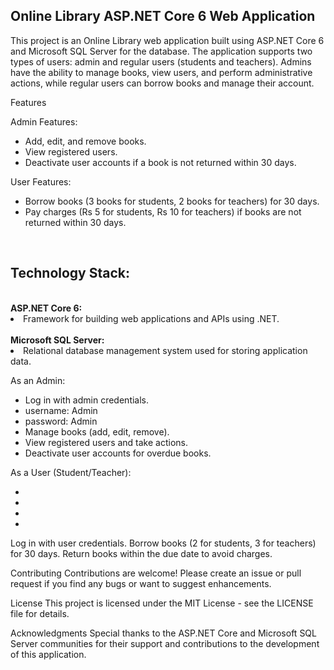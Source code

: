 <h2>Online Library ASP.NET Core 6 Web Application</h2>
<p>This project is an Online Library web application built using ASP.NET Core 6 and Microsoft SQL Server for the database. The application supports two types of users: admin and regular users (students and teachers). Admins have the ability to manage books, view users, and perform administrative actions, while regular users can borrow books and manage their account.
</p>

<p>Features</p>
Admin Features:
<ul>
  <li>Add, edit, and remove books.</li>
  <li>View registered users.</li>
  <li>Deactivate user accounts if a book is not returned within 30 days.</li>
</ul> 
  
User Features:
<ul>
  <li>Borrow books (3 books for students, 2 books for teachers) for 30 days.</li>
  <li>Pay charges (Rs 5 for students, Rs 10 for teachers) if books are not returned within 30 days.</li>
</ul>
<br/>

<h2>Technology Stack:</h2><br/>
<strong>ASP.NET Core 6:</strong>
 <li>Framework for building web applications and APIs using .NET.</li> 
 <br/>
<strong>Microsoft SQL Server:</strong>
  <li>Relational database management system used for storing application data.</li>


As an Admin:
<ul>
  <li>Log in with admin credentials.
    <li>username: Admin</li>
    <li>password: Admin</li>
  </li>
  <li>Manage books (add, edit, remove).</li>
  <li>View registered users and take actions.</li>
  <li>Deactivate user accounts for overdue books.</li>
</ul>
    
  
  
  

As a User (Student/Teacher):
<ul>
  <li></li>
  <li></li>
  <li></li>
  <li></li>
</ul>
  Log in with user credentials.
  Borrow books (2 for students, 3 for teachers) for 30 days.
  Return books within the due date to avoid charges.

Contributing
  Contributions are welcome! Please create an issue or pull request if you find any bugs or want to suggest enhancements.

License
  This project is licensed under the MIT License - see the LICENSE file for details.

Acknowledgments
  Special thanks to the ASP.NET Core and Microsoft SQL Server communities for their support and contributions to the development of this application.
